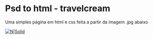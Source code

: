 # Psd to html - travelcream
Uma simples página em html e css feita a partir da imagem .jpg abaixo

[![N|Solid](https://raw.githubusercontent.com/andre-rep/psd-to-html-camping/master/camping.jpg)]()